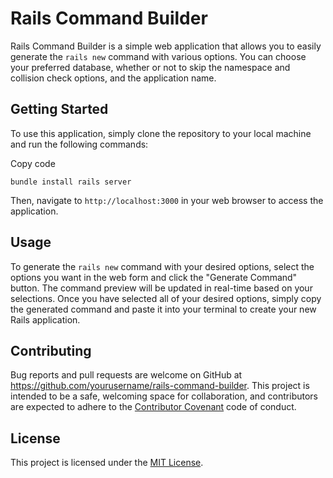 Rails Command Builder
=====================

Rails Command Builder is a simple web application that allows you to easily generate the `rails new` command with various options. You can choose your preferred database, whether or not to skip the namespace and collision check options, and the application name.

Getting Started
---------------

To use this application, simply clone the repository to your local machine and run the following commands:

Copy code

`bundle install
rails server`

Then, navigate to `http://localhost:3000` in your web browser to access the application.

Usage
-----

To generate the `rails new` command with your desired options, select the options you want in the web form and click the "Generate Command" button. The command preview will be updated in real-time based on your selections. Once you have selected all of your desired options, simply copy the generated command and paste it into your terminal to create your new Rails application.

Contributing
------------

Bug reports and pull requests are welcome on GitHub at <https://github.com/yourusername/rails-command-builder>. This project is intended to be a safe, welcoming space for collaboration, and contributors are expected to adhere to the [Contributor Covenant](https://www.contributor-covenant.org/) code of conduct.

License
-------

This project is licensed under the [MIT License](https://opensource.org/licenses/MIT).
